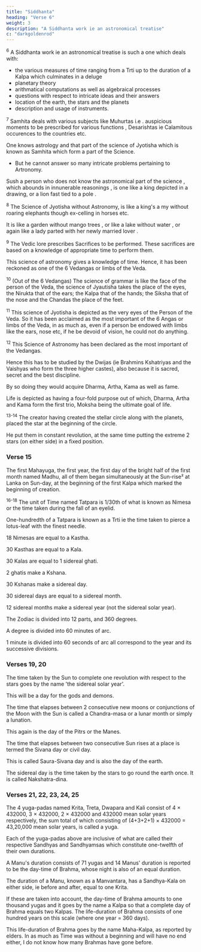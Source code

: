 ```yaml
---
title: "Siddhanta"
heading: "Verse 6"
weight: 3
description: "A Siddhanta work ie an astronomical treatise"
c: "darkgoldenrod"
---
```




<sup>6</sup> A Siddhanta work ie an astronomical treatise is such a one which deals with:
- the various measures of time ranging from a Trti up to the duration of a Kalpa which culminates in a deluge
- planetary theory
- arithmatical computations as well as algebraical processes
- questions with respect to intricate ideas and their answers
- location of the earth, the stars and the planets
- description and usage of instruments.


<sup>7</sup> Samhita deals with various subjects like Muhurtas i.e . auspicious moments to be prescribed for various functions , Desarishtas ie Calamitous occurences to the countries etc.

One knows astrology and that part of the science of Jyotisha which is known as Samhita which form a part of the Science.
- But he cannot answer so many intricate problems pertaining to Artronomy.

Sush a person who does not know the astronomical part of the science , which abounds in innunerable reasonings , is one like a king depicted in a drawing, or a lion fast tied to a pole .


<sup>8</sup> The Science of Jyotisha without Astronomy, is like a king's a my without roaring elephants though ex-celling in horses etc.

It is like a garden without mango trees , or like a lake without water , or again like a lady parted with her newly married lover .


<sup>9</sup> The Vedic lore prescribes Sacrifices to be performed. These sacrifices are based on a knowledge of appropriate time to perform them. 

This science of astronomy gives a knowledge of time. Hence, it has been reckoned as one of the 6 Vedangas or limbs of the Veda.


<sup>10</sup> (Out of the 6 Vedangas) The science of grammar is like the face of the person of the Veda, the science of Jyautisha takes the place of the eyes, the Nirukta that of the ears; the Kalpa that of the hands; the Siksha that of the nose and the Chandas the place of the feet.


<sup>11</sup> This science of Jyotisha is depicted as the very eyes of the Person of the Veda. So it has been acclaimed as the most important of the 6 Angas or limbs of the Veda, in as much as, even if a person be endowed with limbs like the ears, nose etc, if he be devoid of vision, he could not do anything.


<sup>12</sup> This Science of Astronomy has been declared as the most important of the Vedangas. 

Hence this has to be studied by the Dwijas (ie Brahmins Kshatriyas and the Vaishyas who form the three higher castes), also because it is sacred, secret and the best discipline. 

By so doing they would acquire Dharma, Artha, Kama as well as fame.

Life is depicted as having a four-fold purpose out of which, Dharma, Artha and Kama form the first trio, Moksha being the ultimate goal of life.


<sup>13-14</sup> The creator having created the stellar circle along with the planets, placed the star at the beginning of the circle.

He put them in constant revolution, at the same time putting the extreme 2 stars (on either side) in a fixed position.

<!-- Comm. Bhaskara's own commentary Vasana Bhasha under this verse mentions the following points, which are to be noted. The twenty seven stars known as Asvini, Bharani etc. occupy positions roughly at equal distances along the Zodiac, arranged from west to east. The planets were all placed in the beginning of the stellar circle in such a way that they were in a straight line the moon, Mercury, Venus, Sun, Mars, Jupiter and Saturn occupying consecutive positions from the earth in increasing distances, not of uniform measure. The circle of stars known as the Zodiac lies far behind all the planets. There is a wind known as pravaha which keeps the entire Zodiac, as well as the planets below going round and round in the Westerly direction. At the same tim*, the planets while participating in this westerly motion, have themselves individual motion towards the east. Two stars, are placed one at the north-pole and the other at the south, and they are fixed¹. The diurnal motion due to pravaha is far greater than the individual motion of the planets among the stars in a direction from west to east ie the direction opposite to that of diurnal motion.

In this context, it is worth-noting that Aryabhata I mentioned the diurnal rotation of the earth in the verse
"अनुलोमगतिः...." Bhaskara must have been aware of this; yet, in spite of his rational outlook in all matters, mis-guided himself in this respect (vide verse 3 Madhyagati-vasana-Goladhyaya), apparently for fear of tradition. -->


### Verse 15

The first Mahayuga, the first year, the first day of the bright half of the first month named Madhu, all of them began simultaneously at the Sun-rise² at Lanka on Sun-day, at the beginning of the first Kalpa which marked the beginning of creation.

<!-- Comm. Though, in the Commentary before, Bhaskara gave expression to the fact that Time is eternal with no beginning and no end, herein he mentions the point of Time when creation commenced. So, at the back of his mind, the concept of Time arose only at the beginning of creation, whereas before creation, as well as after deluge there was and would be neither the concept of Time nor space. In other words, both space and Time are manifest only after creation, and get extinguished after deluge. -->


<sup>16-18</sup> The unit of Time named Tatpara is 1/30th of what is known as Nimesa or the time taken during the fall of an eyelid.

One-hundredth of a Tatpara is known as a Trti ie the time taken to pierce a lotus-leaf with the finest needle. 

18 Nimesas are equal to a Kastha. 

30 Kasthas are equal to a Kala.

30 Kalas are equal to 1 sidereal ghati. 

2 ghatis make a Kshana.

30 Kshanas make a sidereal day. 

30 sidereal days are equal to a sidereal month.

12 sidereal months make a sidereal year (not the sidereal solar year). 

The Zodiac is divided into 12 parts, and 360 degrees.

A degree is divided into 60 minutes of arc.

1 minute is divided into 60 seconds of arc all correspond to the year and its successive divisions.


### Verses 19, 20

The time taken by the Sun to complete one revolution with respect to the stars goes by the name 'the sidereal solar year'. 

This will be a day for the gods and demons. 

The time that elapses between 2 consecutive new moons or conjunctions of the Moon with the Sun is called a Chandra-masa or a lunar month or simply a lunation. 

This again is the day of the Pitrs or the Manes.

The time that elapses between two consecutive Sun rises at a place is termed the Sivana day or civil day. 

This is called Saura-Sivana day and is also the day of the earth.

The sidereal day is the time taken by the stars to go round the earth once. It is called Nakshatra-dina.

<!-- Comm. In Hindu mythology gods are supposed to reside at the north-pole, where one civil day is the same as one sidereal solar year for the other places; also the demons are supposed to reside at the south pole so that their civil day also is equal to a sidereal solar year. But, what is day to the gods is night to the demons and vice-versa.

If we call the earth, the moon of the moon so to say, which it is so, when it is the moment of new moon for the earth, it is the moment of Full Moon to the Moon. Thus what is a Chandra-masa to the earth may very well be called with respect to the Moon a Bhauma-masa. In Hindu mythology the manes are supposed to take residence on the surface of the moon. We know from modern astronomy that the moon revolves about her axis once roughly in a lunation. Thus for 'the man on the moon', a day is roughly equal to our lunation. So if the manes were to reside on the moon, their day is equal roughly to a lunation of ours. We say 'roughly' because as we see under the chapter of the lunar eclipse, the moon almost shows the same face to the earth on account of -what are called 'librations in longitude'. On this count -->



### Verses 21, 22, 23, 24, 25

The 4 yuga-padas named Krita, Treta, Dwapara and Kali consist of 4 × 432000, 3 × 432000, 2 × 432000 and 432000 mean solar years respectively, the sum total of which consisting of (4+3+2+1) × 432000 = 43,20,000 mean solar years, is called a yuga. 

Each of the yuga-padas above are inclusive of what are called their respective Sandhyas and Sandhyamsas which constitute one-twelfth of their own durations.

A Manu's duration consists of 71 yugas and 14 Manus' duration is reported to be the day-time of Brahma, whose night is also of an equal duration.

The duration of a Manu, known as a Manvantara, has a Sandhya-Kala on either side, ie before and after, equal to one Krita. 

If these are taken into account, the day-time of Brahma amounts to one thousand yugas and it goes by the name a Kalpa so that a complete day of Brahma equals two Kalpas. The life-duration of Brahma consists of one hundred years on this scale (where one year = 360 days). 

This life-duration of Brahma goes by the name Maha-Kalpa, as reported by elders. In as much as Time was without a beginning and will have no end either, I do not know how many Brahmas have gone before.

<!-- Comm. In these verses we are given what is known as Brahma-mana, the seventh of the nine manas. Incidentally we are also given the measures yuga-padas, Manvantaras and a Kalpa. Since in many ancient astronomical works, the revolutions of the planets and the planetary points like nodes, apogees or aphelia are given as integers during the course of a yuga, the concept of a yuga must have arisen as follows. The durations of the sidereal revolutions of the planets and the apogee of the Moon and its node having been ascertained by observation, a period ... -->
